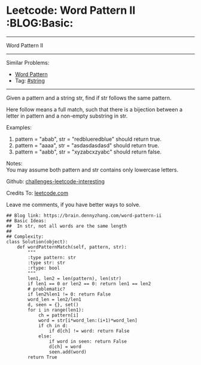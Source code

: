 # Leetcode: Word Pattern II     :BLOG:Basic:


---

Word Pattern II  

---

Similar Problems:  
-   [Word Pattern](https://brain.dennyzhang.com/word-pattern)
-   Tag: [#string](https://brain.dennyzhang.com/tag/string)

---

Given a pattern and a string str, find if str follows the same pattern.  

Here follow means a full match, such that there is a bijection between a letter in pattern and a non-empty substring in str.  

Examples:  
1.  pattern = "abab", str = "redblueredblue" should return true.
2.  pattern = "aaaa", str = "asdasdasdasd" should return true.
3.  pattern = "aabb", str = "xyzabcxzyabc" should return false.

Notes:  
You may assume both pattern and str contains only lowercase letters.  

Github: [challenges-leetcode-interesting](https://github.com/DennyZhang/challenges-leetcode-interesting/tree/master/word-pattern-ii)  

Credits To: [leetcode.com](https://leetcode.com/problems/word-pattern-ii/description/)  

Leave me comments, if you have better ways to solve.  

    ## Blog link: https://brain.dennyzhang.com/word-pattern-ii
    ## Basic Ideas:
    ##  In str, not all words are the same length
    ##
    ## Complexity:
    class Solution(object):
        def wordPatternMatch(self, pattern, str):
            """
            :type pattern: str
            :type str: str
            :rtype: bool
            """
            len1, len2 = len(pattern), len(str)
            if len1 == 0 or len2 == 0: return len1 == len2
            # problematic?
            if len2%len1 != 0: return False
            word_len = len2/len1
            d, seen = {}, set()
            for i in range(len1):
                ch = pattern[i]
                word = str[i*word_len:(i+1)*word_len]
                if ch in d:
                    if d[ch] != word: return False
                else:
                    if word in seen: return False
                    d[ch] = word
                    seen.add(word)
            return True